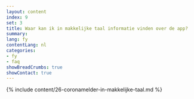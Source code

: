 ```yaml
---
layout: content
index: 9
set: 3
title: Waar kan ik in makkelijke taal informatie vinden over de app?
summary: 
lang: fy
contentLang: nl
categories:
- fy
- faq
showBreadCrumbs: true
showContact: true
---
```

{% include content/26-coronamelder-in-makkelijke-taal.md %}
